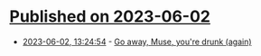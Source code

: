 # [Published on 2023-06-02](index.md)

* [2023-06-02, 13:24:54](https://lobste.rs/s/vcorkp/go_away_muse_you_re_drunk_again) - [Go away, Muse, you're drunk (again)](http://www.antipope.org/charlie/blog-static/2023/06/go-away-muse-youre-drunk-again.html)
